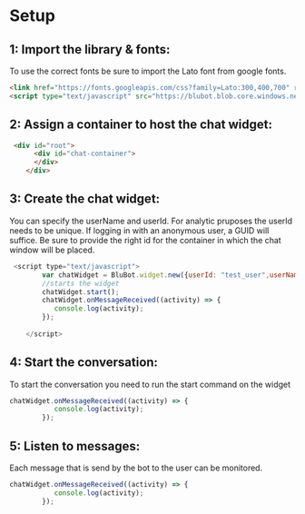 # Setup
## 1: Import the library & fonts:
To use the correct fonts be sure to import the Lato font from google fonts.
```html
<link href="https://fonts.googleapis.com/css?family=Lato:300,400,700" rel="stylesheet">
<script type="text/javascript" src="https://blubot.blob.core.windows.net/jsc/blu-onboarding-bundle.js"></script></head>
```
## 2: Assign a container to host the chat widget:
```html
 <div id="root">
      <div id="chat-container">
      </div>
    </div>
```

## 3: Create the chat widget:
You can specify the userName and userId. For analytic pruposes the userId needs to be unique. If logging in with an anonymous user, a GUID will suffice.
Be sure to provide the right id for the container in which the chat window will be placed.
```javascript
 <script type="text/javascript">
        var chatWidget = BluBot.widget.new({userId: "test_user",userName:"question_asker"},"chat-container"); //root is the container id where the widget should be placed
        //starts the widget
        chatWidget.start();
        chatWidget.onMessageReceived((activity) => {
           console.log(activity);
        });
     
    </script>
```

## 4: Start the conversation:
To start the conversation you need to run the start command on the widget
```javascript
chatWidget.onMessageReceived((activity) => {
           console.log(activity);
        });
```

## 5: Listen to messages:
Each message that is send by the bot to the user can be monitored.
```javascript
chatWidget.onMessageReceived((activity) => {
           console.log(activity);
        });
```

